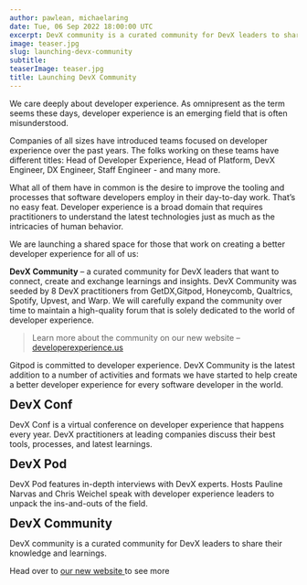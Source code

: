 ```yaml
---
author: pawlean, michaelaring
date: Tue, 06 Sep 2022 18:00:00 UTC
excerpt: DevX community is a curated community for DevX leaders to share their knowledge and learnings.
image: teaser.jpg
slug: launching-devx-community
subtitle:
teaserImage: teaser.jpg
title: Launching DevX Community
---
```


<script context="module">
  import LinkIconExternal from "$lib/components/ui-library/link-icon-external.svelte";

  export const prerender = true;
</script>

<style lang="postcss">
 h2 {
    margin-top: var(--small);
    margin-bottom: var(--x-small);
  }

  img[src$="funding.jpg"] {
    margin-top: var(--large);
  }
</style>

We care deeply about developer experience. As omnipresent as the term seems these days, developer experience is an emerging field that is often misunderstood.

Companies of all sizes have introduced teams focused on developer experience over the past years. The folks working on these teams have different titles: Head of Developer Experience, Head of Platform, DevX Engineer, DX Engineer, Staff Engineer - and many more.

What all of them have in common is the desire to improve the tooling and processes that software developers employ in their day-to-day work. That’s no easy feat. Developer experience is a broad domain that requires practitioners to understand the latest technologies just as much as the intricacies of human behavior.

We are launching a shared space for those that work on creating a better developer experience for all of us:

**DevX Community** – a curated community for DevX leaders that want to connect, create and exchange learnings and insights. DevX Community was seeded by 8 DevX practitioners from GetDX,Gitpod, Honeycomb, Qualtrics, Spotify, Upvest, and Warp. We will carefully expand the community over time to maintain a high-quality forum that is solely dedicated to the world of developer experience.

> Learn more about the community on our new website – <a href="https://developerexperience.us" target="_blank"> developerexperience.us </a>

Gitpod is committed to developer experience. DevX Community is the latest addition to a number of activities and formats we have started to help create a better developer experience for every software developer in the world.

## DevX Conf

DevX Conf is a virtual conference on developer experience that happens every year. DevX practitioners at leading companies discuss their best tools, processes, and latest learnings.

## DevX Pod

DevX Pod features in-depth interviews with DevX experts. Hosts Pauline Narvas and Chris Weichel speak with developer experience leaders to unpack the ins-and-outs of the field.

## DevX Community

DevX community is a curated community for DevX leaders to share their knowledge and learnings.

Head over to <a href="https://developerexperience.us" target="_blank"> our new website </a> to see more
